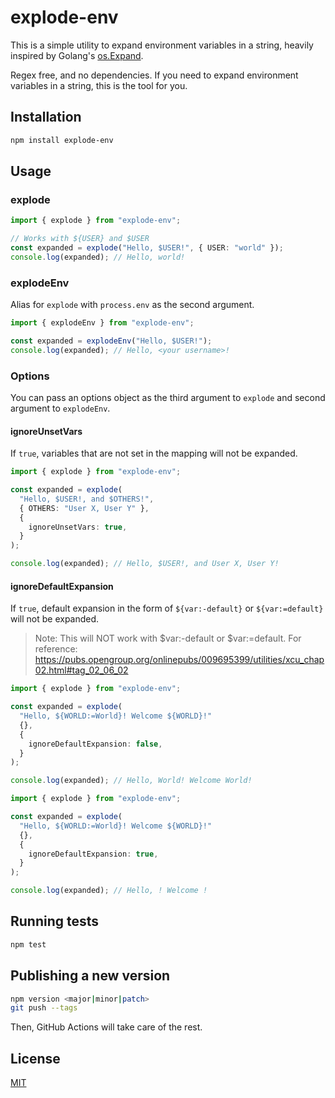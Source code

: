 # explode-env

This is a simple utility to expand environment variables in a string, heavily inspired by Golang's [os.Expand](https://pkg.go.dev/os#Expand).

Regex free, and no dependencies. If you need to expand environment variables in a string, this is the tool for you.

## Installation

```sh
npm install explode-env
```

## Usage

### explode

```ts
import { explode } from "explode-env";

// Works with ${USER} and $USER
const expanded = explode("Hello, $USER!", { USER: "world" });
console.log(expanded); // Hello, world!
```

### explodeEnv

Alias for `explode` with `process.env` as the second argument.

```ts
import { explodeEnv } from "explode-env";

const expanded = explodeEnv("Hello, $USER!");
console.log(expanded); // Hello, <your username>!
```

### Options

You can pass an options object as the third argument to `explode` and second argument to `explodeEnv`.

#### ignoreUnsetVars

If `true`, variables that are not set in the mapping will not be expanded.

```ts
import { explode } from "explode-env";

const expanded = explode(
  "Hello, $USER!, and $OTHERS!",
  { OTHERS: "User X, User Y" },
  {
    ignoreUnsetVars: true,
  }
);

console.log(expanded); // Hello, $USER!, and User X, User Y!
```

#### ignoreDefaultExpansion

If `true`, default expansion in the form of `${var:-default}` or `${var:=default}` will not be expanded.

> Note: This will NOT work with $var:-default or $var:=default.
> For reference: <https://pubs.opengroup.org/onlinepubs/009695399/utilities/xcu_chap02.html#tag_02_06_02>

```ts
import { explode } from "explode-env";

const expanded = explode(
  "Hello, ${WORLD:=World}! Welcome ${WORLD}!"
  {},
  {
    ignoreDefaultExpansion: false,
  }
);

console.log(expanded); // Hello, World! Welcome World!
```

```ts
import { explode } from "explode-env";

const expanded = explode(
  "Hello, ${WORLD:=World}! Welcome ${WORLD}!"
  {},
  {
    ignoreDefaultExpansion: true,
  }
);

console.log(expanded); // Hello, ! Welcome !
```

## Running tests

```sh
npm test
```

## Publishing a new version

```sh
npm version <major|minor|patch>
git push --tags
```

Then, GitHub Actions will take care of the rest.

## License

[MIT](LICENSE)
